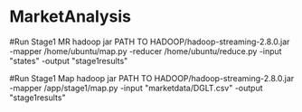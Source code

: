 # MarketAnalysis

#Run Stage1 MR
hadoop jar PATH TO HADOOP/hadoop-streaming-2.8.0.jar -mapper /home/ubuntu/map.py -reducer /home/ubuntu/reduce.py -input "states" -output "stage1results"

#Run Stage1 Map
hadoop jar PATH TO HADOOP/hadoop-streaming-2.8.0.jar -mapper /app/stage1/map.py -input "marketdata/DGLT.csv" -output "stage1results"

